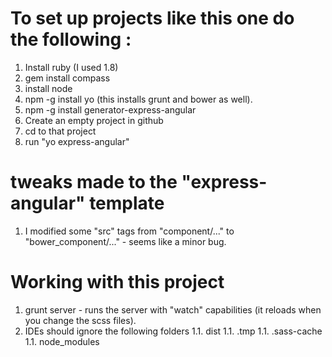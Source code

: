 



# To set up projects like this one do the following :


1. Install ruby (I used 1.8)
1. gem install compass
1. install node
1. npm -g install yo (this installs grunt and bower as well).
1. npm -g install generator-express-angular
1. Create an empty project in github
1. cd to that project
1. run "yo express-angular"


# tweaks made to the "express-angular" template

1. I modified some "src" tags from "component/..." to "bower_component/..." - seems like a minor bug.


# Working with this project


1. grunt server - runs the server with "watch" capabilities (it reloads when you change the scss files).
1. IDEs should ignore the following folders
1.1. dist
1.1. .tmp
1.1. .sass-cache
1.1. node_modules